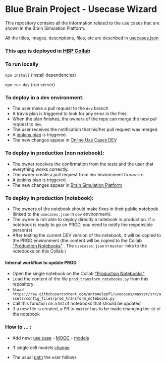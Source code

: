 # Blue Brain Project - Usecase Wizard
This repository contains all the information related to the use cases that are shown in the Brain Simulation Platform.

All the titles, images, descriptions, files, etc are described in [usecases.json](/src/assets/config_files/usecases.json)

### This app is deployed in [HBP Collab](https://collab.humanbrainproject.eu/#/collab/1655/nav/66850)

### To run locally
``` npm install ``` (install dependencies)

``` npm run dev ``` (run server)

### To deploy in a dev environment:
* The user make a pull request to the `dev` branch
* A travis plan is triggered to look for any error in the files.
* When the plan finishes, the owners of the repo can merge the new pull request to `dev`.
* The user receives the notification that his/her pull request was merged.
* A [jenkins plan](https://bbpcode.epfl.ch/ci/job/nse.usecases-wizard.github/) is triggered.
* The new changes appear in [Online Use Cases DEV](https://collab.humanbrainproject.eu/#/collab/8444/nav/64015)

### To deploy in production (non notebook): 
* The owner receives the confirmation from the tests and the user that everything works correctly.
* The owner create a pull request from `dev` environment to `master`.
* A [jenkins plan](https://bbpcode.epfl.ch/ci/job/nse.usecases-wizard/) is triggered.
* The new changes appear in [Brain Simulation Platform](https://collab.humanbrainproject.eu/#/collab/1655/nav/28538)

### To deploy in production (notebook): 

* The owners of the notebook should make fixes in their public notebook (linked to the `usecases.json` in `dev` environment).
* The owner is not able to deploy directly a notebook in production. If a notebook is ready to go on PROD, you need to notify the responsible person(s)
* After testing the current DEV version of the notebook, it will be copied to the PROD environment (the content will be copied to the Collab ["Production Notebooks"](https://collab.humanbrainproject.eu/#/collab/9494/nav/71623) . The `usecases.json` in `master` links to the notebooks on this Collab.)

#### Internal workflow to update PROD

 * Open the single notebook on the Collab ["Production Notebooks"](https://collab.humanbrainproject.eu/#/collab/9494/nav/71623)
 * Load the content of the file `prod_transform_notebooks.py` from this repository:
 * `%load https://raw.githubusercontent.com/antonelepfl/usecases/master/src/assets/config_files/prod_transform_notebooks.py`
 * Call this function on a list of notebooks that should be updated
 * If a new file is created, a PR to `master` has to be made changing the `id` of the notebook 


### How to ... :
* Add new: [use case](/documentation/add_new_usecase.md) - [MOOC](/documentation/add_new_mooc.md) - [models](/documentation/add_new_model.md)

* If single cell models [change](/documentation/single_cell_model_change.md)

* The usual [path](/documentation/usual_path.md) the user follows
